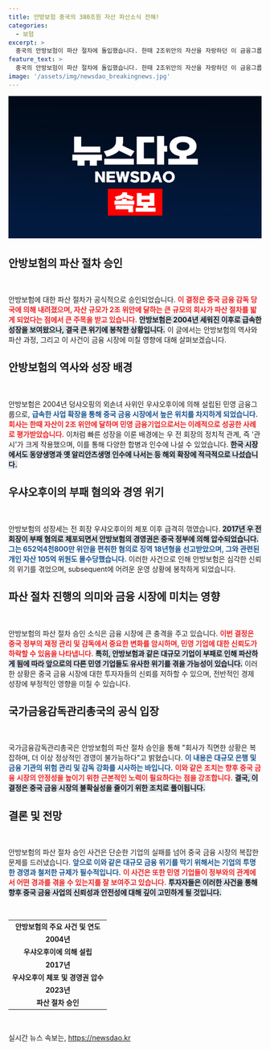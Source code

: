 ```yaml
---
title: 안방보험 중국의 380조원 자산 파산소식 전해!
categories:
  - 보험
excerpt: >
  중국의 안방보험이 파산 절차에 돌입했습니다. 한때 2조위안의 자산을 자랑하던 이 금융그룹은 부패로 억제된 경영권과 함께 몰락의 길을 걷고 있습니다. 클릭하여 이 흥미진진한 이야기의 전말을 확인하세요!
feature_text: >
  중국의 안방보험이 파산 절차에 돌입했습니다. 한때 2조위안의 자산을 자랑하던 이 금융그룹은 부패로 억제된 경영권과 함께 몰락의 길을 걷고 있습니다. 클릭하여 이 흥미진진한 이야기의 전말을 확인하세요!
image: '/assets/img/newsdao_breakingnews.jpg'
---
```


<p><img src="/assets/img/newsdao_breakingnews.jpg" alt="bookingtag 속보" /></p>

<h2 data-ke-size="size26">안방보험의 파산 절차 승인</h2>

<p data-ke-size="size16">&nbsp;</p>

<p>안방보험에 대한 파산 절차가 공식적으로 승인되었습니다. <b><span style="color: #ee2323;">이 결정은 중국 금융 감독 당국에 의해 내려졌으며, 자산 규모가 2조 위안에 달하는 큰 규모의 회사가 파산 절차를 밟게 되었다는 점에서 큰 주목을 받고 있습니다.</span></b> <b><span style="background-color: #21538527;">안방보험은 2004년 세워진 이후로 급속한 성장을 보여왔으나, 결국 큰 위기에 봉착한 상황입니다.</span></b> 이 글에서는 안방보험의 역사와 파산 과정, 그리고 이 사건이 금융 시장에 미칠 영향에 대해 살펴보겠습니다.</p>

<h2 data-ke-size="size26">안방보험의 역사와 성장 배경</h2>

<p data-ke-size="size16">&nbsp;</p>

<p>안방보험은 2004년 덩샤오핑의 외손녀 사위인 우샤오후이에 의해 설립된 민영 금융그룹으로, <b><span style="color: #1a5490;">급속한 사업 확장을 통해 중국 금융 시장에서 높은 위치를 차지하게 되었습니다.</span></b> <b><span style="color: #ee2323;">회사는 한때 자산이 2조 위안에 달하며 민영 금융기업으로서는 이례적으로 성공한 사례로 평가받았습니다.</span></b> 이처럼 빠른 성장을 이룬 배경에는 우 전 회장의 정치적 관계, 즉 '관시'가 크게 작용했으며, 이를 통해 다양한 합병과 인수에 나설 수 있었습니다. <b><span style="background-color: #21538527;">한국 시장에서도 동양생명과 옛 알리안츠생명 인수에 나서는 등 해외 확장에 적극적으로 나섰습니다.</span></b></p>

<h2 data-ke-size="size26">우샤오후이의 부패 혐의와 경영 위기</h2>

<p data-ke-size="size16">&nbsp;</p>

<p>안방보험의 성장세는 전 회장 우샤오후이의 체포 이후 급격히 꺾였습니다. <b><span style="background-color: #21538527;">2017년 우 전 회장이 부패 혐의로 체포되면서 안방보험의 경영권은 중국 정부에 의해 압수되었습니다.</span></b> <b><span style="color: #1a5490;">그는 652억4천800만 위안을 편취한 혐의로 징역 18년형을 선고받았으며, 그와 관련된 개인 자산 105억 위원도 몰수당했습니다.</span></b> 이러한 사건으로 인해 안방보험은 심각한 신뢰의 위기를 겪었으며, subsequent에 어려운 운영 상황에 봉착하게 되었습니다.</p>

<h2 data-ke-size="size26">파산 절차 진행의 의미와 금융 시장에 미치는 영향</h2>

<p data-ke-size="size16">&nbsp;</p>

<p>안방보험의 파산 절차 승인 소식은 금융 시장에 큰 충격을 주고 있습니다. <b><span style="color: #ee2323;">이번 결정은 중국 정부의 재정 관리 및 감독에서 중요한 변화를 암시하며, 민영 기업에 대한 신뢰도가 하락할 수 있음을 나타냅니다.</span></b> <b><span style="background-color: #21538527;">특히, 안방보험과 같은 대규모 기업이 부패로 인해 파산하게 됨에 따라 앞으로의 다른 민영 기업들도 유사한 위기를 겪을 가능성이 있습니다.</span></b> 이러한 상황은 중국 금융 시장에 대한 투자자들의 신뢰를 저하할 수 있으며, 전반적인 경제 성장에 부정적인 영향을 미칠 수 있습니다.</p>

<h2 data-ke-size="size26">국가금융감독관리총국의 공식 입장</h2>

<p data-ke-size="size16">&nbsp;</p>

<p>국가금융감독관리총국은 안방보험의 파산 절차 승인을 통해 "회사가 직면한 상황은 복잡하며, 더 이상 정상적인 경영이 불가능하다"고 밝혔습니다. <b><span style="color: #1a5490;">이 내용은 대규모 은행 및 금융 기관의 위험 관리 및 감독 강화를 시사하는 바입니다.</span></b> <b><span style="color: #ee2323;">이와 같은 조치는 향후 중국 금융 시장의 안정성을 높이기 위한 근본적인 노력이 필요하다는 점을 강조합니다.</span></b> <b><span style="background-color: #21538527;">결국, 이 결정은 중국 금융 시장의 불확실성을 줄이기 위한 조치로 풀이됩니다.</span></b></p>

<h2 data-ke-size="size26">결론 및 전망</h2>

<p data-ke-size="size16">&nbsp;</p>

<p>안방보험의 파산 절차 승인 사건은 단순한 기업의 실패를 넘어 중국 금융 시장의 복잡한 문제를 드러냈습니다. <b><span style="color: #1a5490;">앞으로 이와 같은 대규모 금융 위기를 막기 위해서는 기업의 투명한 경영과 철저한 규제가 필수적입니다.</span></b> <b><span style="color: #ee2323;">이 사건은 또한 민영 기업들이 정부와의 관계에서 어떤 경과를 겪을 수 있는지를 잘 보여주고 있습니다.</span></b> <b><span style="background-color: #21538527;">투자자들은 이러한 사건을 통해 향후 중국 금융 사업의 신뢰성과 안전성에 대해 깊이 고민하게 될 것입니다.</span></b> </p>

<p data-ke-size="size16">&nbsp;</p>

<table style="width: 100%; border-collapse: collapse;">
    <tr>
        <td style="text-align: center; height: 17px;"><b>안방보험의 주요 사건 및 연도</b></td>
    </tr>
    <tr>
        <td style="text-align: center; height: 17px;"><b>2004년</b></td>
    </tr>
    <tr>
        <td style="text-align: center; height: 17px;"><b>우샤오후이에 의해 설립</b></td>
    </tr>
    <tr>
        <td style="text-align: center; height: 17px;"><b>2017년</b></td>
    </tr>
    <tr>
        <td style="text-align: center; height: 17px;"><b>우샤오후이 체포 및 경영권 압수</b></td>
    </tr>
    <tr>
        <td style="text-align: center; height: 17px;"><b>2023년</b></td>
    </tr>
    <tr>
        <td style="text-align: center; height: 17px;"><b>파산 절차 승인</b></td>
    </tr>
</table>

<p data-ke-size="size16">&nbsp;</p>
실시간 뉴스 속보는, <a href="https://newsdao.kr" rel="dofollow">https://newsdao.kr</a>


